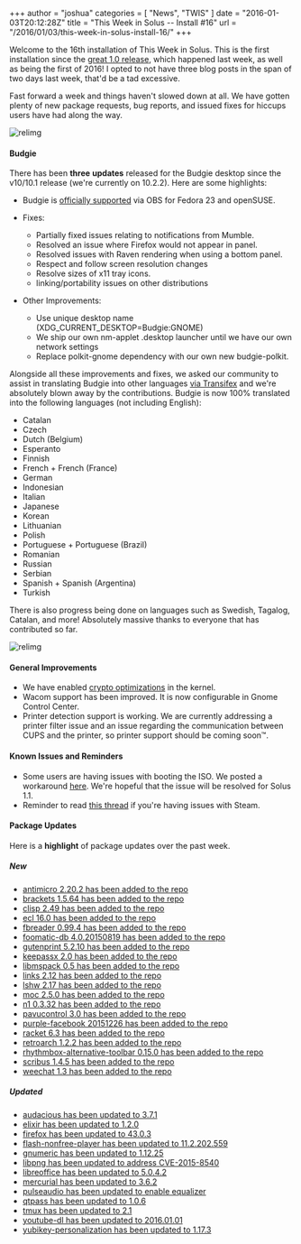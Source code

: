+++
author = "joshua"
categories = [
"News",
"TWIS"
]
date =  "2016-01-03T20:12:28Z"
title = "This Week in Solus -- Install #16"
url = "/2016/01/03/this-week-in-solus-install-16/"
+++ 

Welcome to the 16th installation of This Week in Solus. This is the first installation since the [great 1.0 release](https://solus-project.com/2015/12/27/solus-1-0-released/), which happened last week, as well as being the first of 2016! I opted to not have three blog posts in the span of two days last week, that'd be a tad excessive. 

Fast forward a week and things haven't slowed down at all. We have gotten plenty of new package requests, bug reports, and issued fixes for hiccups users have had along the way.

![relimg](http://i.giphy.com/8EmeieJAGjvUI.gif)

#### Budgie

There has been **three** **updates** released for the Budgie desktop since the v10/10.1 release (we're currently on 10.2.2). Here are some highlights:

- Budgie is [officially supported](https://plus.google.com/+Solus-Project/posts/fsxB3kHEEWy) via OBS for Fedora 23 and openSUSE.
- Fixes: 
  - Partially fixed issues relating to notifications from Mumble.
  - Resolved an issue where Firefox would not appear in panel.
  - Resolved issues with Raven rendering when using a bottom panel.
  - Respect and follow screen resolution changes
  - Resolve sizes of x11 tray icons.
  - linking/portability issues on other distributions

- Other Improvements: 
  - Use unique desktop name (XDG_CURRENT_DESKTOP=Budgie:GNOME)
  - We ship our own nm-applet .desktop launcher until we have our own network settings
  - Replace polkit-gnome dependency with our own new budgie-polkit.

Alongside all these improvements and fixes, we asked our community to assist in translating Budgie into other languages [via Transifex](https://www.transifex.com/solus-project/budgie-desktop/) and we're absolutely blown away by the contributions. 
Budgie is now 100% translated into the following languages (not including English):

- Catalan
- Czech
- Dutch (Belgium)
- Esperanto
- Finnish
- French + French (France)
- German
- Indonesian
- Italian
- Japanese
- Korean
- Lithuanian
- Polish
- Portuguese + Portuguese (Brazil)
- Romanian
- Russian
- Serbian
- Spanish + Spanish (Argentina)
- Turkish

There is also progress being done on languages such as Swedish, Tagalog, Catalan, and more! Absolutely massive thanks to everyone that has contributed so far.

![relimg](http://i.giphy.com/q9fohf0Erd50A.gif)

#### General Improvements

- We have enabled [crypto optimizations](https://git.solus-project.com/packages/kernel/commit/?id=acc188d1e663d51c028123e0bda0e79b720bc350) in the kernel.
- Wacom support has been improved. It is now configurable in Gnome Control Center.
- Printer detection support is working. We are currently addressing a printer filter issue and an issue regarding the communication between CUPS and the printer, so printer support should be coming soon™.

#### Known Issues and Reminders

- Some users are having issues with booting the ISO. We posted a workaround [here](https://plus.google.com/+Solus-Project/posts/Kf6DHinoMkf). We're hopeful that the issue will be resolved for Solus 1.1.
- Reminder to read [this thread](https://solus-project.com/forums/viewtopic.php?f=17&t=886&p=5281#p5281) if you're having issues with Steam.

#### Package Updates

Here is a **highlight** of package updates over the past week.

##### New

- [antimicro 2.20.2 has been added to the repo](https://git.solus-project.com/packages/antimicro/commit/?id=1c186e32fe06eec54e9e774b638727c0e45ef886)
- [brackets 1.5.64 has been added to the repo](https://git.solus-project.com/packages/brackets/commit/?id=2b8d437826e4f3f2b9614a63e5ac4e05b64f6ae6)
- [clisp 2.49 has been added to the repo](https://git.solus-project.com/packages/clisp/commit/?id=80e62ea1b93b142ca59d90c15c846d31fee5901d)
- [ecl 16.0 has been added to the repo](https://git.solus-project.com/packages/ecl/commit/?id=15da28e0ca34058d1a2384591ed8296d06bdf456)
- [fbreader 0.99.4 has been added to the repo](https://git.solus-project.com/packages/fbreader/commit/?id=8b87676e8f3fc8396373812521766d0d966e8431)
- [foomatic-db 4.0.20150819 has been added to the repo](https://git.solus-project.com/packages/foomatic-db/commit/?id=68340d4a85270866b90b03af880e7a6b5c5b6780)
- [gutenprint 5.2.10 has been added to the repo](https://git.solus-project.com/packages/gutenprint/commit/?id=8e40dfa2a36a64ed691ec83ee71c6de8756879e2)
- [keepassx 2.0 has been added to the repo](https://git.solus-project.com/packages/keepassx/commit/?id=5faab6ff870e20dcf6eba37d510d91e4b6b399fd)
- [libmspack 0.5 has been added to the repo](https://git.solus-project.com/packages/libmspack/commit/?id=22c9e39bcef001077097d92ad1889984db642554)
- [links 2.12 has been added to the repo](https://git.solus-project.com/packages/links/commit/?id=1d011849b7d6772b55f56c5c2e1a9e6542d13147)
- [lshw 2.17 has been added to the repo](https://git.solus-project.com/packages/lshw/commit/?id=b06b02953d9e79e9a7e12736205c5d4c8982fa74)
- [moc 2.5.0 has been added to the repo](https://git.solus-project.com/packages/moc/commit/?id=e02ecf60b5b9accf37b04a6e3dcac21ea6c907b7)
- [n1 0.3.32 has been added to the repo](https://git.solus-project.com/packages/n1/commit/?id=ce97262b6adf63ad782837cc00c93b0dad3995f7)
- [pavucontrol 3.0 has been added to the repo](https://git.solus-project.com/packages/pavucontrol/commit/?id=ac413c1687a84b51d6fbe81f15192963c345e62c)
- [purple-facebook 20151226 has been added to the repo](https://git.solus-project.com/packages/purple-facebook/commit/?id=f28414c151dad050ea89df90dd440f9497f01987)
- [racket 6.3 has been added to the repo](https://git.solus-project.com/packages/racket/commit/?id=10701be1165b56fdd8d7651e7a2e63833d889fce)
- [retroarch 1.2.2 has been added to the repo](https://git.solus-project.com/packages/retroarch/commit/?id=241a071835154bfd27cb2b7a975ae1a18da24dab)
- [rhythmbox-alternative-toolbar 0.15.0 has been added to the repo](https://git.solus-project.com/packages/rhythmbox-alternative-toolbar/commit/?id=b17b5d4ae9d198dec9f00232a8588948e0098a90)
- [scribus 1.4.5 has been added to the repo](https://git.solus-project.com/packages/scribus/commit/?id=eb6c19c4248cc7d493148ed0d76d071f53ebaebf)
- [weechat 1.3 has been added to the repo](https://git.solus-project.com/packages/weechat/commit/?id=feba65505a5b0523f3484d03c6ed276367e2cc2d)

##### Updated

- [audacious has been updated to 3.7.1](https://git.solus-project.com/packages/audacious/commit/?id=38a06fdd1c53711c50257c3316b688a79dc60d59)
- [elixir has been updated to 1.2.0](https://git.solus-project.com/packages/elixir/commit/?id=1b6de2058280d9667dbf9ba4e98811123af0f5f2)
- [firefox has been updated to 43.0.3](https://git.solus-project.com/packages/firefox/commit/?id=3398ce0a28aee917eb72bff711b8bf776a70358e)
- [flash-nonfree-player has been updated to 11.2.202.559](https://git.solus-project.com/packages/flash-player-nonfree/commit/?id=da87ade602cdae2a2495377d8d522bfa13aab0cd)
- [gnumeric has been updated to 1.12.25](https://git.solus-project.com/packages/gnumeric/commit/?id=805d1471573ad29884928360a8b57b1b746d4847)
- [libpng has been updated to address CVE-2015-8540](https://git.solus-project.com/packages/libpng/commit/?id=844e2639f8a2c29b6a1f1f1ce82c8bf6397a1546)
- [libreoffice has been updated to 5.0.4.2](https://git.solus-project.com/packages/libreoffice/commit/?id=9f62bca641312984adfbd157d72e46d540dc22db)
- [mercurial has been updated to 3.6.2](https://git.solus-project.com/packages/mercurial/commit/?id=13b93512ce92daf6c700a933398af93af3116feb)
- [pulseaudio has been updated to enable equalizer](https://git.solus-project.com/packages/pulseaudio/commit/?id=211eb50328942eda3d54efed33ea04a6d5900119)
- [qtpass has been updated to 1.0.6](https://git.solus-project.com/packages/qtpass/commit/?id=372aa72848fd84eb7794751a2083987d8e1a78ee)
- [tmux has been updated to 2.1](https://git.solus-project.com/packages/tmux/commit/?id=f0bfd5b7115c3dc7cda4dc10d00ce0117638e39d)
- [youtube-dl has been updated to 2016.01.01](https://git.solus-project.com/packages/youtube-dl/commit/?id=1ea844622636328169491535df5abc84a0356917)
- [yubikey-personalization has been updated to 1.17.3](https://git.solus-project.com/packages/yubikey-personalization/commit/?id=94cc47b846ab0bf5941e3a5445a065ef4e96f4ef)